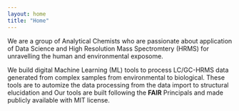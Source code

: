 ```yaml
---
layout: home
title: "Home"
---
```


We are a group of Analytical Chemists who are passionate about application of Data Science and High Resolution Mass Spectromtery (HRMS) for unravelling the human and environmental exposome. 

We build digital Machine Learning (ML) tools to process LC/GC-HRMS data generated from complex samples from environmental to biological. These tools are to automize the data processing from the data import to structural elucidation and Our tools are built following the **FAIR** Principals and made publicly available with MIT license. 
